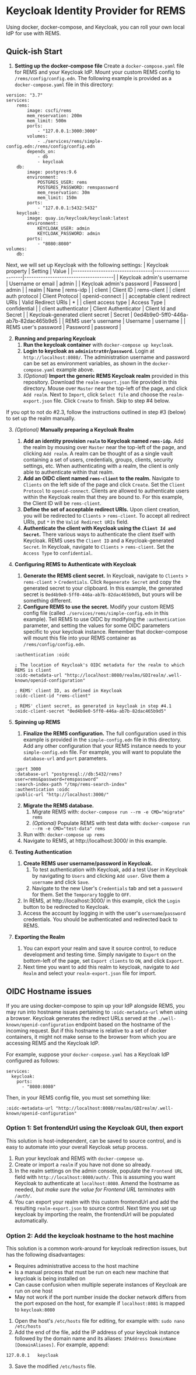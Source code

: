 # Keycloak Identity Provider for REMS

Using docker, docker-compose, and Keycloak, you can roll your own local IdP for use with REMS.

## Quick-ish Start

1. **Setting up the docker-compose file**
Create a `docker-compose.yaml` file for REMS and your Keycloak IdP. Mount your custom REMS config to `/rems/config/config.edn`. The following example is provided as a `docker-compose.yaml` file in this directory:
```
version: "3.7"
services:
    rems:
        image: cscfi/rems
        mem_reservation: 200m
        mem_limit: 500m
        ports:
            - "127.0.0.1:3000:3000"
        volumes:
            - ./services/rems/simple-config.edn:/rems/config/config.edn
        depends_on:
            - db
            - keycloak
    db:
        image: postgres:9.6
        environment:
            POSTGRES_USER: rems
            POSTGRES_PASSWORD: remspassword
            mem_reservation: 30m
            mem_limit: 150m
        ports:
            - "127.0.0.1:5432:5432"
    keycloak:
        image: quay.io/keycloak/keycloak:latest
        environment:
            KEYCLOAK_USER: admin
            KEYCLOAK_PASSWORD: admin
        ports:
            - "8080:8080"
volumes:
    db:
```

Next, we will set up Keycloak with the following settings:
| Keycloak property                | Setting              | Value                                |
|----------------------------------|----------------------|--------------------------------------|
| Keycloak admin's username        | Username or email    | admin                                |
| Keycloak admin's password        | Password             | admin                                |
| realm                            | Name                 | rems-idp                             |
| client                           | Client ID            | rems-client                          |
| client auth protocol             | Client Protocol      | openid-connect                       |
| acceptable client redirect URIs  | Valid Redirect URIs  | *                                    |
| client access type               | Access Type          | confidential                         |
| client authenticator             | Client Authenticator | Client Id and Secret                 |
| Keycloak-generated client secret | Secret               | 0ed4b9e0-5ff0-446a-ab7b-82dac465b9d5 |
| REMS user's username             | Username             | username                              |
| REMS user's password             | Password             | password                              |

2. **Running and preparing Keycloak**
    1. **Run the keycloak container** with `docker-compose up keycloak`.
    2. **Login to keycloak as `administrat0r`/`password`.**
    Login at `http://localhost:8080/`. The administration username and password can be set as environment variables, as shown in the `docker-compose.yaml` example above.
    3. *(Optional)* **Import the generic REMS Keycloak realm** provided in this repository.
    Download the `realm-export.json` file provided in this directory.
    Mouse over `Master` near the top-left of the page, and click `Add realm`. Next to `Import`, click `Select file` and choose the `realm-export.json` file. Click `Create` to finish.
    Skip to step #4 below.

If you opt to not do #2.3, follow the instructions outlined in step #3 (below) to set up the realm manually.

3. *(Optional)* **Manually preparing a Keycloak Realm**
    1. **Add an identity provision `realm` to Keycloak named `rems-idp`.**
    Add the realm by mousing over `Master` near the top-left of the page, and clicking `Add realm`.
    A realm can be thought of as a single vault containing a set of users, credentials, groups, clients, security settings, etc. When authenticating with a realm, the client is only able to authenticate within that realm.
    2. **Add an OIDC client named `rems-client` to the realm.**
    Navigate to `Clients` on the left side of the page and click `Create`. Set the `Client Protocol` to `openid-connect`. Clients are allowed to authenticate users within the Keycloak realm that they are bound to. For this example, the Client ID will be `rems-client`.
    3. **Define the set of acceptable redirect URIs.**
    Upon client creation, you will be redirected to `Clients` > `rems-client`. To accept all redirect URIs, put `*` in the `Valid Redirect URIs` field.
    4. **Authenticate the client with Keycloak using the `Client Id and Secret`.**
    There various ways to authenticate the client itself with Keycloak. REMS uses the `Client ID` and a Keycloak-generated `Secret`.
    In Keycloak, navigate to `Clients` > `rems-client`. Set the `Access Type` to `confidential`.
    
4. **Configuring REMS to Authenticate with Keycloak**
    1. **Generate the REMS client secret.**
    In Keycloak, navigate to `Clients` > `rems-client` > `Credentials`. Click `Regenerate Secret` and copy the generated secret to your clipboard. In this example, the generated secret is `0ed4b9e0-5ff0-446a-ab7b-82dac465b9d5`, but yours will be something different.
    2. **Configure REMS to use the secret.**
    Modify your custom REMS config file (called `./services/rems/simple-config.edn` in this example). Tell REMS to use OIDC by modifying the `:authentication` parameter, and setting the values for some OIDC parameters specific to your keycloak instance. Remember that docker-compose will mount this file into your REMS container as `/rems/config/config.edn`.
    ```
    :authentication :oidc

    ; The location of Keycloak's OIDC metadata for the realm to which REMS is client
    :oidc-metadata-url "http://localhost:8080/realms/GDIrealm/.well-known/openid-configuration"

    ; REMS' client ID, as defined in Keycloak
    :oidc-client-id "rems-client"

    ; REMS' client secret, as generated in keycloak in step #4.1
    :oidc-client-secret "0ed4b9e0-5ff0-446a-ab7b-82dac465b9d5"
    ```

5. **Spinning up REMS**
    1. **Finalize the REMS configuration.**
    The full configuration used in this example is provided in the `simple-config.edn` file in this directory.
    Add any other configuration that your REMS instance needs to your `simple-config.edn` file. For example, you will want to populate the `database-url` and `port` parameters.
    ```
    :port 3000
    :database-url "postgresql://db:5432/rems?user=rems&password=remspassword"
    :search-index-path "/tmp/rems-search-index"
    :authentication :oidc
    :public-url "http://localhost:3000/"
    ```
    2. **Migrate the REMS database.**
        1. Migrate REMS with: `docker-compose run --rm -e CMD="migrate" rems`
        2. *(Optional)* Populate REMS with test data with: `docker-compose run --rm -e CMD="test-data" rems`
    3. Run with: `docker-compose up rems`
    4. Navigate to REMS, at http://localhost:3000/ in this example.

5. **Testing Authentication**
    1. **Create REMS user username/password in Keycloak.**
        1. To test authentication with Keycloak, add a test User in Keycloak by navigating to `Users` and clicking `Add user`. Give them a `username` and click `Save`.
        2. Navigate to the new User's `Credentials` tab and set a `password` for them. Set the `Temporary` toggle to `OFF`.
    2. In REMS, at http://localhost:3000/ in this example, click the `Login` button to be redirected to Keycloak. 
    3. Access the account by logging in with the user's `username`/`password` credentials. You should be authenticated and redirected back to REMS.

6. **Exporting the Realm**
    1. You can export your realm and save it source control, to reduce development and testing time. Simply navigate to `Export` on the bottom-left of the page, set `Export clients` to `ON`, and click `Export`.
    2. Next time you want to add this realm to keycloak, navigate to `Add Realm` and select your `realm-export.json` file for import.

## OIDC Hostname issues

If you are using docker-compose to spin up your IdP alongside REMS, you may run into hostname issues pertaining to `:oidc-metadata-url` when using a browser. Keycloak generates the redirect URLs served at the `./well-known/openid-configuration` endpoint based on the hostname of the incoming request. But if this hostname is relative to a set of docker containers, it might not make sense to the browser from which you are accessing REMS and the Keycloak IdP.

For example, suppose your `docker-compose.yaml` has a Keycloak IdP configured as follows:
```
services:
  keycloak:
    ports:
      - "8080:8080"
```
Then, in your REMS config file, you must set something like:
```
:oidc-metadata-url "http://localhost:8080/realms/GDIrealm/.well-known/openid-configuration"
```

### Option 1: Set frontendUrl using the Keycloak GUI, then export

This solution is host-independent, can be saved to source control, and is easy to automate into your overall Keycloak setup process.

1. Run your keycloak and REMS with `docker-compose up`.
2. Create or import a `realm` if you have not done so already.
3. In the realm settings on the admin console, populate the `Frontend URL` field with `http://localhost:8080/auth/`. This is assuming you want Keycloak to authenticate at `localhost:8080`. Amend the hostname as needed, *but make sure the value for Frontend URL terminates with `/auth/`.*
4. You can export your realm with this custom frontendUrl and add the resulting `realm-export.json` to source control. Next time you set up keycloak by importing the realm, the frontendUrl will be populated automatically.

### Option 2: Add the keycloak hostname to the host machine

This solution is a common work-around for keycloak redirection issues, but has the following disadvantages:
- Requires administrative access to the host machine
- Is a manual process that must be run on each new machine that keycloak is being installed on
- Can cause confusion when multiple seperate instances of Keycloak are run on one host
- May not work if the port number inside the docker network differs from the port exposed on the host, for example if `localhost:8081` is mapped to `keycloak:8080`

1. Open the host's `/etc/hosts` file for editing, for example with: `sudo nano /etc/hosts`
2. Add the end of the file, add the IP address of your keycloak instance followed by the domain name and its aliases: `IPAddress DomainName [DomainAliases]`. For example, append:
```
127.0.0.1   keycloak
```
3. Save the modified `/etc/hosts` file.